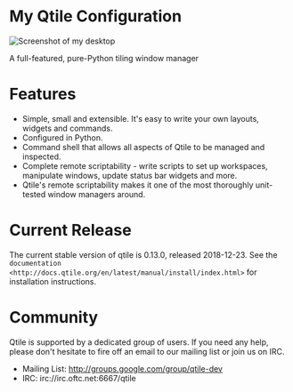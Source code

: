 # My Qtile Configuration

![Screenshot of my desktop](https://www.gitlab.com/dwt1/dotfiles/raw/master/.screenshots/dotfiles07.png)

A full-featured, pure-Python tiling window manager

# Features

* Simple, small and extensible. It's easy to write your own layouts,
  widgets and commands.
* Configured in Python.
* Command shell that allows all aspects of Qtile to be managed and
  inspected.
* Complete remote scriptability - write scripts to set up workspaces,
  manipulate windows, update status bar widgets and more.
* Qtile's remote scriptability makes it one of the most thoroughly
  unit-tested window managers around.

# Current Release

The current stable version of qtile is 0.13.0, released 2018-12-23. See the
`documentation <http://docs.qtile.org/en/latest/manual/install/index.html>`
for installation instructions.

# Community

Qtile is supported by a dedicated group of users. If you need any help, please
don't hesitate to fire off an email to our mailing list or join us on IRC.

* Mailing List: http://groups.google.com/group/qtile-dev
* IRC: irc://irc.oftc.net:6667/qtile

